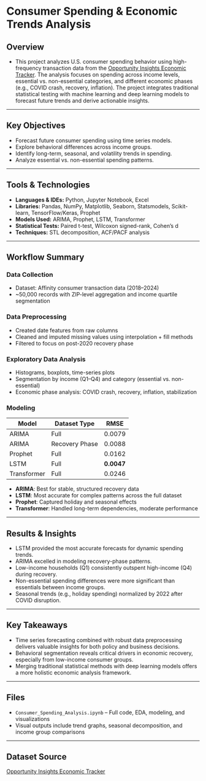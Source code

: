 # Consumer Spending & Economic Trends Analysis
## Overview
- This project analyzes U.S. consumer spending behavior using high-frequency transaction data from the [Opportunity Insights Economic Tracker](https://opportunityinsights.org). The analysis focuses on spending across income levels, essential vs. non-essential categories, and different economic phases (e.g., COVID crash, recovery, inflation). The project integrates traditional statistical testing with machine learning and deep learning models to forecast future trends and derive actionable insights.
---
## Key Objectives
- Forecast future consumer spending using time series models.
- Explore behavioral differences across income groups.
- Identify long-term, seasonal, and volatility trends in spending.
- Analyze essential vs. non-essential spending patterns.
---
##  Tools & Technologies
- **Languages & IDEs:** Python, Jupyter Notebook, Excel  
- **Libraries:** Pandas, NumPy, Matplotlib, Seaborn, Statsmodels, Scikit-learn, TensorFlow/Keras, Prophet  
- **Models Used:** ARIMA, Prophet, LSTM, Transformer  
- **Statistical Tests:** Paired t-test, Wilcoxon signed-rank, Cohen’s d  
- **Techniques:** STL decomposition, ACF/PACF analysis
---
##  Workflow Summary
###  Data Collection
- Dataset: Affinity consumer transaction data (2018–2024)  
- ~50,000 records with ZIP-level aggregation and income quartile segmentation
###  Data Preprocessing
- Created date features from raw columns
- Cleaned and imputed missing values using interpolation + fill methods
- Filtered to focus on post-2020 recovery phase
### Exploratory Data Analysis
- Histograms, boxplots, time-series plots
- Segmentation by income (Q1–Q4) and category (essential vs. non-essential)
- Economic phase analysis: COVID crash, recovery, inflation, stabilization
###  Modeling
| Model       | Dataset Type     | RMSE     |
|-------------|------------------|----------|
| ARIMA       | Full             | 0.0079   |
| ARIMA       | Recovery Phase   | 0.0088   |
| Prophet     | Full             | 0.0162   |
| LSTM        | Full             | **0.0047** |
| Transformer | Full             | 0.0246   |

- **ARIMA**: Best for stable, structured recovery data  
- **LSTM**: Most accurate for complex patterns across the full dataset  
- **Prophet**: Captured holiday and seasonal effects  
- **Transformer**: Handled long-term dependencies, moderate performance  
---
## Results & Insights
- LSTM provided the most accurate forecasts for dynamic spending trends.
- ARIMA excelled in modeling recovery-phase patterns.
- Low-income households (Q1) consistently outspent high-income (Q4) during recovery.
- Non-essential spending differences were more significant than essentials between income groups.
- Seasonal trends (e.g., holiday spending) normalized by 2022 after COVID disruption.
---
##  Key Takeaways
- Time series forecasting combined with robust data preprocessing delivers valuable insights for both policy and business decisions.
- Behavioral segmentation reveals critical drivers in economic recovery, especially from low-income consumer groups.
- Merging traditional statistical methods with deep learning models offers a more holistic economic analysis framework.
---
## Files
- `Consumer_Spending_Analysis.ipynb` – Full code, EDA, modeling, and visualizations  
- Visual outputs include trend graphs, seasonal decomposition, and income group comparisons  
---
## Dataset Source
[Opportunity Insights Economic Tracker](https://opportunityinsights.org)

